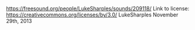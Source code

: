 https://freesound.org/people/LukeSharples/sounds/209118/
Link to license: https://creativecommons.org/licenses/by/3.0/
LukeSharples
November 29th, 2013
